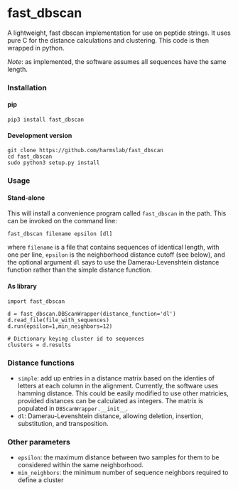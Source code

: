 # fast_dbscan
A lightweight, fast dbscan implementation for use on peptide strings.  It uses
pure C for the distance calculations and clustering.  This code is then wrapped
in python.

*Note*: as implemented, the software assumes all sequences have the same length.

### Installation

#### pip
```
pip3 install fast_dbscan
```

#### Development version
```
git clone https://github.com/harmslab/fast_dbscan
cd fast_dbscan
sudo python3 setup.py install
```

### Usage

#### Stand-alone
This will install a convenience program called `fast_dbscan` in the path.  This
can be invoked on the command line:

```
fast_dbscan filename epsilon [dl]
```

where `filename` is a file that contains sequences of identical length, with one
per line, `epsilon` is the neighborhood distance cutoff (see below), and the 
optional argument `dl` says to use the Damerau-Levenshtein distance function 
rather than the simple distance function.

#### As library
```
import fast_dbscan

d = fast_dbscan.DBScanWrapper(distance_function='dl')
d.read_file(file_with_sequences)
d.run(epsilon=1,min_neighbors=12)

# Dictionary keying cluster id to sequences
clusters = d.results
```

### Distance functions

+ `simple`: add up entries in a distance matrix based on the identies of letters
  at each column in the alignment.  Currently, the software uses hamming
  distance.  This could be easily modified to use other matricies, provided 
  distances can be calculated as integers.  The matrix is populated in 
  `DBScanWrapper.__init__`.
+ `dl`: Damerau-Levenshtein distance, allowing deletion, insertion, substitution,
  and transposition. 

### Other parameters
+ `epsilon`: the maximum distance between two samples for them to be considered
  within the same neighborhood.
+ `min_neighbors`: the minimum number of sequence neighbors required to define
  a cluster

